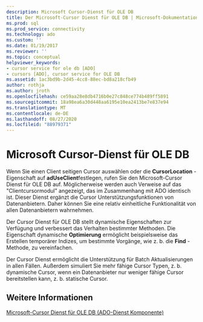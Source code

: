 ```yaml
---
description: Microsoft Cursor-Dienst für OLE DB
title: Der Microsoft-Cursor Dienst für OLE DB | Microsoft-Dokumentation
ms.prod: sql
ms.prod_service: connectivity
ms.technology: ado
ms.custom: ''
ms.date: 01/19/2017
ms.reviewer: ''
ms.topic: conceptual
helpviewer_keywords:
- cursor service for ole db [ADO]
- cursors [ADO], cursor service for OLE DB
ms.assetid: 1ac3bd9b-2d45-4cc8-88ec-bd8a218cfb49
author: rothja
ms.author: jroth
ms.openlocfilehash: ce59aa28e8db4716b0e27c848ce774b489ff5891
ms.sourcegitcommit: 18a98ea6a30d448aa6195e10ea2413be7e837e94
ms.translationtype: MT
ms.contentlocale: de-DE
ms.lasthandoff: 08/27/2020
ms.locfileid: "88979371"
---
```

# <a name="the-microsoft-cursor-service-for-ole-db"></a>Microsoft Cursor-Dienst für OLE DB
Wenn Sie einen Client seitigen Cursor auswählen oder die **CursorLocation** -Eigenschaft auf **adUseClient**festlegen, rufen Sie den Microsoft-Cursor Dienst für OLE DB auf. Möglicherweise werden auch Verweise auf das "Clientcursormodul" angezeigt, das im Zusammenhang mit ADO identisch ist. Dieser Dienst ergänzt die Cursor Unterstützungsfunktionen von Datenanbietern. Daher können Sie eine relativ einheitliche Funktionalität von allen Datenanbietern wahrnehmen.  
  
 Der Cursor Dienst für OLE DB stellt dynamische Eigenschaften zur Verfügung und verbessert das Verhalten bestimmter Methoden. Die Eigenschaft dynamische **Optimierung** ermöglicht beispielsweise das Erstellen temporärer Indizes, um bestimmte Vorgänge, wie z. b. die **Find** -Methode, zu vereinfachen.  
  
 Der Cursor Dienst ermöglicht die Unterstützung für Batch Aktualisierungen in allen Fällen. Außerdem simuliert Sie mehr fähige Cursor Typen, z. b. dynamische Cursor, wenn ein Datenanbieter nur weniger fähige Cursor bereitstellen kann, z. b. statische Cursor.  
  
## <a name="see-also"></a>Weitere Informationen  
 [Microsoft-Cursor Dienst für OLE DB (ADO-Dienst Komponente)](../../../ado/guide/appendixes/microsoft-cursor-service-for-ole-db-ado-service-component.md)
